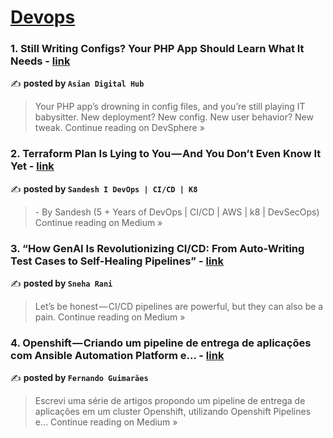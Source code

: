 
<h1><a href=https://medium.com/tag/devops/recommended target="_blank" rel="noopener noreferrer">Devops</a></h1>
<h3>1. Still Writing Configs? Your PHP App Should Learn What It Needs - <a href="https://medium.com/devsphere/still-writing-configs-your-php-app-should-learn-what-it-needs-97f7aef4c8f6?source=rss------devops-5" target="_blank" rel="noopener noreferrer">link</a></h3>

✍️ **posted by `Asian Digital Hub`**

<blockquote>Your PHP app’s drowning in config files, and you’re still playing IT babysitter. New deployment? New config. New user behavior? New tweak.
Continue reading on DevSphere »</blockquote>

<h3>2. Terraform Plan Is Lying to You — And You Don’t Even Know It Yet - <a href="https://medium.com/@sandeshkumarsonigzr1807/terraform-plan-is-lying-to-you-and-you-dont-even-know-it-yet-748cc6252d82?source=rss------devops-5" target="_blank" rel="noopener noreferrer">link</a></h3>

✍️ **posted by `Sandesh I DevOps | CI/CD | K8`**

<blockquote>- By Sandesh (5 + Years of DevOps | CI/CD | AWS | k8 | DevSecOps)
Continue reading on Medium »</blockquote>

<h3>3. “How GenAI Is Revolutionizing CI/CD: From Auto-Writing Test Cases to Self-Healing Pipelines” - <a href="https://medium.com/@sneharani2509/how-genai-is-revolutionizing-ci-cd-from-auto-writing-test-cases-to-self-healing-pipelines-2bd8255203d2?source=rss------devops-5" target="_blank" rel="noopener noreferrer">link</a></h3>

✍️ **posted by `Sneha Rani`**

<blockquote>Let’s be honest — CI/CD pipelines are powerful, but they can also be a pain.
Continue reading on Medium »</blockquote>

<h3>4. Openshift — Criando um pipeline de entrega de aplicações com Ansible Automation Platform e… - <a href="https://medium.com/@fernandoreb/openshift-criando-um-pipeline-de-entrega-de-aplica%C3%A7%C3%B5es-com-ansible-automation-platform-e-5fbab319e629?source=rss------devops-5" target="_blank" rel="noopener noreferrer">link</a></h3>

✍️ **posted by `Fernando Guimarães`**

<blockquote>Escrevi uma série de artigos propondo um pipeline de entrega de aplicações em um cluster Openshift, utilizando Openshift Pipelines e…
Continue reading on Medium »</blockquote>

